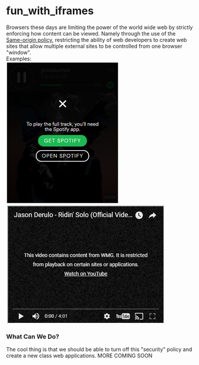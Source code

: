 # fun_with_iframes
Browsers these days are limiting the power of the world wide web by strictly enforcing how content can be viewed. Namely through the use of the [Same-origin policy](https://en.wikipedia.org/wiki/Same-origin_policy), restricting the ability of web developers to create web sites that allow multiple external sites to be controlled from one browser "window".  
Examples:  
![](Spotify_30_seconds_only.PNG?raw=true)   
![](youtube_content_restricted.PNG?raw=true)  
  
### What Can We Do?
The cool thing is that we should be able to turn off this "security" policy and create a new class web applications. MORE COMING SOON
